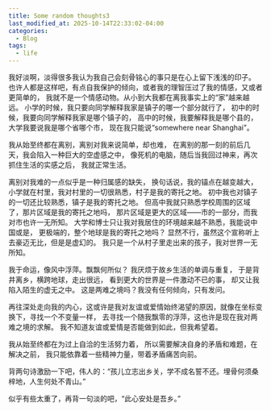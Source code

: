```yaml
---
title: Some random thoughts3
last_modified_at: 2025-10-14T22:33:02-04:00
categories:
  - Blog
tags:
  - life
---
```



我好淡啊，淡得很多我认为我自己会刻骨铭心的事只是在心上留下浅浅的印子。
也许人都是这样吧，有点自我保护的倾向，或者我的理智压过了我的情感，又或者更简单的，
我就不是一个情感动物。从小到大我都在离我事实上的“家”越来越远。
小学的时候，我只要向同学解释我家是镇子的哪一个部分就行了，
初中的时候，我要向同学解释我家是哪个镇子的，
高中的时候，我要解释我是哪个县的，
大学我要说我是哪个省哪个市，
现在我只能说“somewhere near Shanghai”。

我从始至终都在离别，离别对我来说简单，却也难，
在离别的那一刻的前后几天，我会陷入一种巨大的空虚感之中，
像死机的电脑，随后当我回过神来，再次抓住生活的实感之后，
我就正常生活。

离别对我难的一点似乎是一种归属感的缺失，
换句话说，我的锚点在越变越大，
小学就在村里，我对村里的一切很熟悉，村子是我的寄托之地。
初中我也对镇子的一切还比较熟悉，镇子是我的寄托之地。
但高中我就只熟悉学校周围的区域了，那片区域是我的寄托之地吗，
那片区域是更大的区域——市的一部分，而我对市也许一无所知。
大学和博士只让我对我居住的环境越来越不熟悉，我能说中国或是，
更极端的，整个地球是我的寄托之地吗？
显然不行，虽然这个宣称听上去豪迈无比，但是是虚幻的。
我只是一个从村子里走出来的孩子，我对世界一无所知。

我于命运，像风中浮萍。飘飘何所似？
我厌烦于故乡生活的单调与重复，
于是背井离乡，横跨地球，走出很远，
看到更大的世界是一件激动不已的事，
却又让我陷入陌生的虚无之中。
这是两难之境吗？我没有任何倾向，只有发问。

再往深处走向我的内心，这或许是我对友谊或爱情始终渴望的原因，就像在坐标变换下，寻找一个不变量一样，
去寻找一个随我飘零的浮萍，这也许是现在我对两难之境的求解。
我不知道友谊或爱情是否能做到如此，但我希望着。

我从始至终都在为过上自洽的生活努力着，
所以需要解决自身的矛盾和难题，在解决之前，
我只能依靠着一些精神力量，带着矛盾痛苦向前。

背两句诗激励一下吧，伟人的：“孩儿立志出乡关，学不成名誓不还。埋骨何须桑梓地，人生何处不青山。”

似乎有些太重了，再背一句淡的吧，“此心安处是吾乡。”
